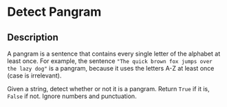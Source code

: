 # Detect Pangram

## Description

A pangram is a sentence that contains every single letter of the alphabet at least once. For example, the sentence `"The quick brown fox jumps over the lazy dog"` is a pangram, because it uses the letters A-Z at least once (case is irrelevant).

Given a string, detect whether or not it is a pangram. Return `True` if it is, `False` if not. Ignore numbers and punctuation.